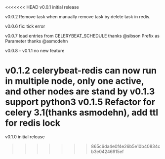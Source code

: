 <<<<<<< HEAD
v0.0.1 initial release

v0.0.2 Remove task when manually remove task by delete task in redis.

v0.0.6 fix: tick error

v0.0.7 load entries from CELERYBEAT_SCHEDULE thanks @sibson
       Prefix as Parameter thanks @asmodehn

v0.0.8 - v0.1.1 no new feature

v0.1.2 celerybeat-redis can now run in multiple node, only one active, and other nodes are stand by
v0.1.3 support python3
v0.1.5 Refactor for celery 3.1(thanks asmodehn), add ttl for redis lock
=======
v0.1.0 initial release

>>>>>>> 865c6da4e0f4e26b5e10b40834cb3e04246915ef

